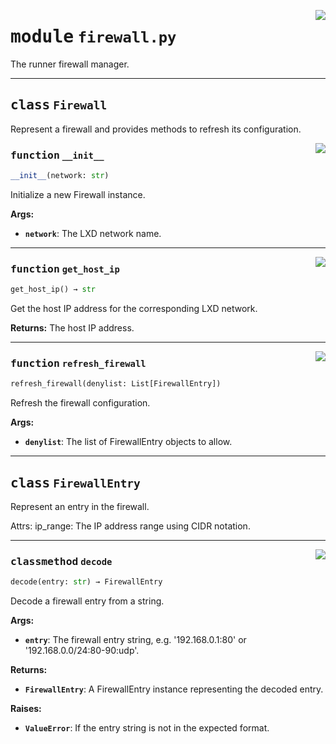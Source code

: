 <!-- markdownlint-disable -->

<a href="../src/firewall.py#L0"><img align="right" style="float:right;" src="https://img.shields.io/badge/-source-cccccc?style=flat-square"></a>

# <kbd>module</kbd> `firewall.py`
The runner firewall manager. 



---

## <kbd>class</kbd> `Firewall`
Represent a firewall and provides methods to refresh its configuration. 

<a href="../src/firewall.py#L50"><img align="right" style="float:right;" src="https://img.shields.io/badge/-source-cccccc?style=flat-square"></a>

### <kbd>function</kbd> `__init__`

```python
__init__(network: str)
```

Initialize a new Firewall instance. 



**Args:**
 
 - <b>`network`</b>:  The LXD network name. 




---

<a href="../src/firewall.py#L58"><img align="right" style="float:right;" src="https://img.shields.io/badge/-source-cccccc?style=flat-square"></a>

### <kbd>function</kbd> `get_host_ip`

```python
get_host_ip() → str
```

Get the host IP address for the corresponding LXD network. 



**Returns:**
  The host IP address. 

---

<a href="../src/firewall.py#L69"><img align="right" style="float:right;" src="https://img.shields.io/badge/-source-cccccc?style=flat-square"></a>

### <kbd>function</kbd> `refresh_firewall`

```python
refresh_firewall(denylist: List[FirewallEntry])
```

Refresh the firewall configuration. 



**Args:**
 
 - <b>`denylist`</b>:  The list of FirewallEntry objects to allow. 


---

## <kbd>class</kbd> `FirewallEntry`
Represent an entry in the firewall. 

Attrs:  ip_range: The IP address range using CIDR notation. 




---

<a href="../src/firewall.py#L25"><img align="right" style="float:right;" src="https://img.shields.io/badge/-source-cccccc?style=flat-square"></a>

### <kbd>classmethod</kbd> `decode`

```python
decode(entry: str) → FirewallEntry
```

Decode a firewall entry from a string. 



**Args:**
 
 - <b>`entry`</b>:  The firewall entry string, e.g. '192.168.0.1:80' or '192.168.0.0/24:80-90:udp'. 



**Returns:**
 
 - <b>`FirewallEntry`</b>:  A FirewallEntry instance representing the decoded entry. 



**Raises:**
 
 - <b>`ValueError`</b>:  If the entry string is not in the expected format. 



